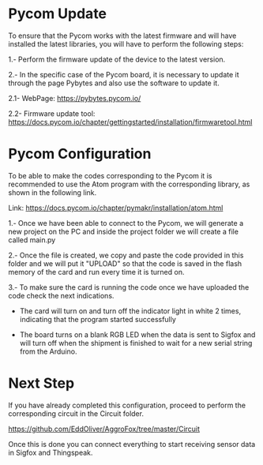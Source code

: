 # Pycom Update

To ensure that the Pycom works with the latest firmware and will have installed the latest libraries, you will have to perform the following steps:

1.- Perform the firmware update of the device to the latest version.

2.- In the specific case of the Pycom board, it is necessary to update it through the page Pybytes and also use the software to update it.

2.1- WebPage: https://pybytes.pycom.io/

2.2- Firmware update tool: https://docs.pycom.io/chapter/gettingstarted/installation/firmwaretool.html

# Pycom Configuration

To be able to make the codes corresponding to the Pycom it is recommended to use the Atom program with the corresponding library, as shown in the following link.

Link: https://docs.pycom.io/chapter/pymakr/installation/atom.html

1.- Once we have been able to connect to the Pycom, we will generate a new project on the PC and inside the project folder we will create a file called main.py

2.- Once the file is created, we copy and paste the code provided in this folder and we will put it "UPLOAD" so that the code is saved in the flash memory of the card and run every time it is turned on.

3.- To make sure the card is running the code once we have uploaded the code check the next indications.

- The card will turn on and turn off the indicator light in white 2 times, indicating that the program started successfully

- The board turns on a blank RGB LED when the data is sent to Sigfox and will turn off when the shipment is finished to wait for a new serial string from the Arduino.

# Next Step

If you have already completed this configuration, proceed to perform the corresponding circuit in the Circuit folder.

https://github.com/EddOliver/AggroFox/tree/master/Circuit

Once this is done you can connect everything to start receiving sensor data in Sigfox and Thingspeak.

